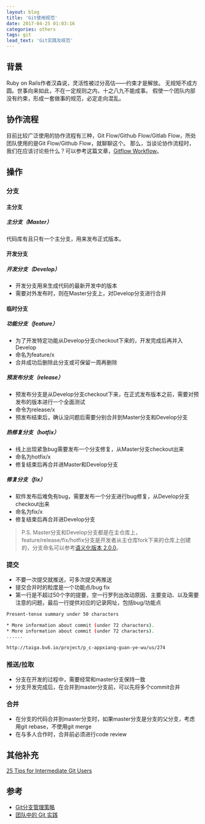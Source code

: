 ```yaml
---
layout: blog
title: 'Git使用规范'
date: 2017-04-25 01:03:16
categories: others
tags: git
lead_text: 'Git实践及规范'
---
```

## 背景
Ruby on Rails作者汉森说，灵活性被过分高估——约束才是解放。
无规矩不成方圆。世事向来如此，不在一定规则之内，十之八九不能成事。
假使一个团队内部没有约束，形成一套做事的规范，必定走向混乱。

## 协作流程
目前比较广泛使用的协作流程有三种，Git Flow/Github Flow/Gitlab Flow，所处团队使用的是Git Flow/Github Flow，就聊聊这个。
那么，当谈论协作流程时，我们在应该讨论些什么？可以参考这篇文章，[Gitflow Workflow](https://www.atlassian.com/git/tutorials/comparing-workflows/gitflow-workflow)。

## 操作
### 分支
#### 主分支
##### 主分支（Master）
代码库有且只有一个主分支，用来发布正式版本。

#### 开发分支
##### 开发分支（Develop）
- 开发分支用来生成代码的最新开发中的版本
- 需要对外发布时，则在Master分支上，对Develop分支进行合并

#### 临时分支
##### 功能分支（feature）
- 为了开发特定功能从Develop分支checkout下来的，开发完成后再并入Develop
- 命名为feature/x
- 合并成功后删除此分支或可保留一周再删除

##### 预发布分支（release）
- 预发布分支是从Develop分支checkout下来，在正式发布版本之前，需要对预发布的版本进行一个全面测试
- 命令为release/x
- 预发布结束后，确认没问题后需要分别合并到Master分支和Develop分支

##### 热修复分支（hotfix）
- 线上出现紧急bug需要发布一个分支修复，从Master分支checkout出来
- 命名为hotfix/x
- 修复结束后再合并进Master和Develop分支

##### 修复分支（fix）
- 软件发布后难免有bug，需要发布一个分支进行bug修复，从Develop分支checkout出来
- 命名为fix/x
- 修复结束后再合并进Develop分支

> P.S. Master分支和Develop分支都是在主仓库上，feature/release/fix/hotfix分支是开发者从主仓库fork下来的仓库上创建的，分支命名可以参考[语义化版本 2.0.0](https://semver.org/lang/zh-CN/)。

### 提交
- 不要一次提交就推送，可多次提交再推送
- 提交合并时的粒度是一个功能点/bug fix
- 第一行是不超过50个字的提要，空一行罗列出改动原因、主要变动、以及需要注意的问题，最后一行提供对应的记录网址，包括bug/功能点
```bash
Present-tense summary under 50 characters

* More information about commit (under 72 characters).
* More information about commit (under 72 characters).
......

http://taiga.bu6.io/project/p_c-appxiang-guan-ye-wu/us/274
```

### 推送/拉取
- 分支在开发的过程中，需要经常和master分支保持一致
- 分支开发完成后，在合并到master分支前，可以先将多个commit合并

### 合并
- 在分支的代码合并到master分支时，如果master分支是分支的父分支，考虑用git rebase，不使用git merge
- 在与多人合作时，合并前必须进行code review

## 其他补充
[25 Tips for Intermediate Git Users](https://www.andyjeffries.co.uk/25-tips-for-intermediate-git-users/)
## 参考
- [Git分支管理策略](http://www.ruanyifeng.com/blog/2012/07/git.html)
- [团队中的 Git 实践](https://ourai.ws/posts/working-with-git-in-team/?hmsr=toutiao.io&utm_medium=toutiao.io&utm_source=toutiao.io)

